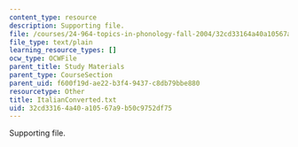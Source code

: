 ```yaml
---
content_type: resource
description: Supporting file.
file: /courses/24-964-topics-in-phonology-fall-2004/32cd33164a40a10567a9b50c9752df75_ItalianConverted.txt
file_type: text/plain
learning_resource_types: []
ocw_type: OCWFile
parent_title: Study Materials
parent_type: CourseSection
parent_uid: f600f19d-ae22-b3f4-9437-c8db79bbe880
resourcetype: Other
title: ItalianConverted.txt
uid: 32cd3316-4a40-a105-67a9-b50c9752df75
---
```

Supporting file.

